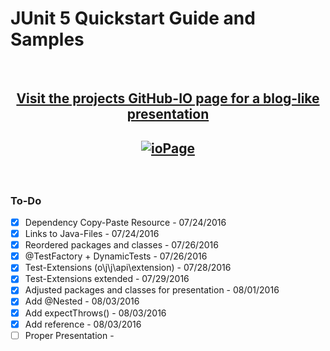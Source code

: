 # JUnit 5 Quickstart Guide and Samples

<br>

## <p align="center">[Visit the projects GitHub-IO page for a blog-like presentation](https://dmitrij-drandarov.github.io/JUnit-5-QuickStart-Guide-and-Samples)</p>
 
## <p align="center">[![ioPage](/../master/img/-01_README_Redirection.png?raw=true)](https://dmitrij-drandarov.github.io/JUnit-5-QuickStart-Guide-and-Samples)</p>

<br>

### To-Do

- [x] Dependency Copy-Paste Resource                    -   07/24/2016
- [x] Links to Java-Files                               -   07/24/2016
- [x] Reordered packages and classes                    -   07/26/2016
- [x] @TestFactory + DynamicTests                       -   07/26/2016
- [x] Test-Extensions (o\j\j\api\extension)             -   07/28/2016
- [x] Test-Extensions extended                          -   07/29/2016
- [x] Adjusted packages and classes for presentation    -   08/01/2016
- [x] Add @Nested                                       -   08/03/2016
- [x] Add expectThrows()                                -   08/03/2016
- [x] Add reference                                     -   08/03/2016
- [ ] Proper Presentation                               -   